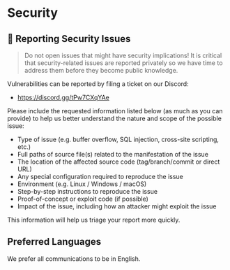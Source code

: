 # Security

## 🔐 Reporting Security Issues

> Do not open issues that might have security implications!
> It is critical that security-related issues are reported privately so we have time to address them before they become public knowledge.

Vulnerabilities can be reported by filing a ticket on our Discord:

- https://discord.gg/tPw7CXqYAe

Please include the requested information listed below (as much as you can provide) to help us better understand the nature and scope of the possible issue:

- Type of issue (e.g. buffer overflow, SQL injection, cross-site scripting, etc.)
- Full paths of source file(s) related to the manifestation of the issue
- The location of the affected source code (tag/branch/commit or direct URL)
- Any special configuration required to reproduce the issue
- Environment (e.g. Linux / Windows / macOS)
- Step-by-step instructions to reproduce the issue
- Proof-of-concept or exploit code (if possible)
- Impact of the issue, including how an attacker might exploit the issue

This information will help us triage your report more quickly.

## Preferred Languages

We prefer all communications to be in English.
